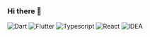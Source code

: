 ### Hi there 👋

![Dart](https://img.shields.io/badge/Dart-0?style=flat-square&logo=dart&logoColor=45D1FD&color=45D1FD&labelColor=373759)
![Flutter](https://img.shields.io/badge/Flutter-0?style=flat-square&logo=flutter&logoColor=45D1FD&color=45D1FD&labelColor=373759)
![Typescript](https://img.shields.io/badge/Typescript-0?style=flat-square&logo=typescript&logoColor=45D1FD&color=45D1FD&labelColor=373759)
![React](https://img.shields.io/badge/React-0?style=flat-square&logo=react&logoColor=45D1FD&color=45D1FD&labelColor=373759)
![IDEA](https://img.shields.io/badge/Intellij%20IDEA-0?style=flat-square&logo=intellij%20idea&logoColor=black&color=45D1FD&labelColor=e3e3e3)

<!--
**Hexer10/Hexer10** is a ✨ _special_ ✨ repository because its `README.md` (this file) appears on your GitHub profile.

Here are some ideas to get you started:

- 🔭 I’m currently working on ...
- 🌱 I’m currently learning ...
- 👯 I’m looking to collaborate on ...
- 🤔 I’m looking for help with ...
- 💬 Ask me about ...
- 📫 How to reach me: ...
- 😄 Pronouns: ...
- ⚡ Fun fact: ...
-->
